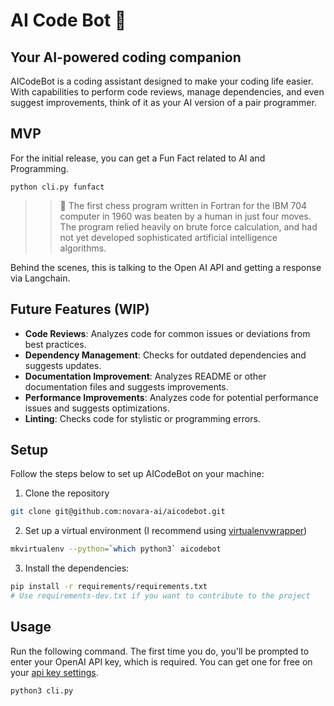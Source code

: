 # AI Code Bot 🤖

## Your AI-powered coding companion

AICodeBot is a coding assistant designed to make your coding life easier. With capabilities to perform code reviews, manage dependencies, and even suggest improvements, think of it as your AI version of a pair programmer.

## MVP

For the initial release, you can get a Fun Fact related to AI and Programming.

`python cli.py funfact`

>>🤖 The first chess program written in Fortran for the IBM 704 computer in 1960 was beaten by a human in just four moves. The program relied heavily on brute force calculation, and had not yet developed sophisticated artificial intelligence algorithms.

Behind the scenes, this is talking to the Open AI API and getting a response via Langchain.

## Future Features (WIP)

- **Code Reviews**: Analyzes code for common issues or deviations from best practices.
- **Dependency Management**: Checks for outdated dependencies and suggests updates.
- **Documentation Improvement**: Analyzes README or other documentation files and suggests improvements.
- **Performance Improvements**: Analyzes code for potential performance issues and suggests optimizations.
- **Linting**: Checks code for stylistic or programming errors.

## Setup

Follow the steps below to set up AICodeBot on your machine:

1. Clone the repository

```bash
git clone git@github.com:novara-ai/aicodebot.git
```

2. Set up a virtual environment (I recommend using [virtualenvwrapper](https://virtualenvwrapper.readthedocs.io/en/latest/))

```bash
mkvirtualenv --python=`which python3` aicodebot
```

3. Install the dependencies:

```bash
pip install -r requirements/requirements.txt
# Use requirements-dev.txt if you want to contribute to the project
```

## Usage

Run the following command. The first time you do, you'll be prompted to enter your OpenAI API key, which is required. You can get one for free on your [api key settings](https://platform.openai.com/account/api-keys").

```bash
python3 cli.py
```
